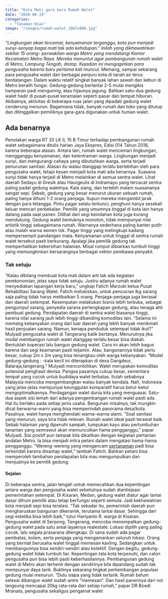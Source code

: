 ```yaml
---
title: "Kota Mati gara Gara Rumah Walet"
date: "2020-08-19"
categories: 
  - "Tanaman Hias"
image: "/images/rumah-walet_1067x800.jpg"
---
```


_“Lingkungan akan tercemar, kenyamanan terganggu, kota pun menjadi sunyi-senyap bagai mati tak ada kehidupan.” Inilah yang dikhawatirkan sekitar 15 orang- perwakilan warga Metro yang mendatangi Kantor Kecamatan Metro Raya. Mereka menuntut agar pembangunan rumah walet di Metro, Lampung Tengah, distop. Kejadian ini mengagetkan para pengusaha karena baru pertama kali muncul._ Memang, sampai sekarang para pengusaha walet dari berbagai penjuru kota di tanah air terus berdatangan. Dalam waktu relatif singkat banyak lahan sawah dan kebun di Metro beralih fungsi. Gedung-gedung berlantai 2-5 mulai mengikis hamparan padi menguning, atau hijaunya jagung. Bahkan satu-dua gedung walet hadir di pusat-pusat keramaian seperti pasar dan tempat hiburan. Akibatnya, aktivitas di beberapa ruas jalan yang dipadati gedung walet cenderung menurun. Bagaimana tidak, banyak rumah dan toko yang ditutup dan ditinggalkan pemiliknya gara-gara digunakan untuk hunian walet.

## Ada benarnya

Penolakan warga RT 20 LK II, 15 B Timur terhadap pembangunan rumah walet sebagaimana ditulis harian Jaya Ekspres, Edisi 014 Tahun 2018, karena beberapa alasan. Antara lain, rumah walet mencemari lingkungan, mengganggu kenyamanan, dan ketentraman warga. Lingkungan menjadi sunyi, dan mengurangi cahaya yang dibutuhkan warga, serta terjadi penurunan sanitasi. Alasan itu walau dianggap terlalu berlebihan oleh para pengusaha walet, tetapi kesan menjadi kota mati ada benarnya. Suasana sunyi tidak hanya terjadi di Metro melainkan di semua sentra walet. Lihat daerah Sedayu di Gresik atau Haurgeulis di Indramayu yang tercacat sentra paling padat gedung waletnya. Kala siang, dan terlebih malam suasananya sangat sepi. Sebab, gedung yang besar menurut ukuran sebuah rumah, paling hanya dihuni 1-2 orang penjaga. Itupun mereka mengambil jarak dengan para tetangga. Pintu pagar selalu terkunci, penghuni hanya sesekali keluar mencari perbekalan. Pemilik yang umumnya tinggal di kota lain hanya datang pada saat panen. Dilihat dari segi keindahan kota juga kurang mendukung. Gedung walet bentuknya monoton, tidak mempunyai nilai artistik tinggi sebagaimana rumah. Warnanya sederhana paling banter putih atau malah warna semen tok. Pagar tinggi yang melingkupi kadang mempersempit pandangan mata. Kenyamanan untuk tinggal di sentra rumah walet tersebut pasti berkurang. Apalagi jika pemilik gedung tak memperhatikan kebersihan halaman. Misal rumput dibiarkan tumbuh tinggi yang memungkinkan bersarangnya berbagai vektor pembawa penyakit.

### Tak setuju

“Kalau dibilang membuat kota mati dalam arti tak ada kegiatan perekonomian, jelas saya tidak setuju. Justru adanya rumah walet menyediakan lapangan kerja baru,” ungkap Fatich Marzuki ketua Pusat Rehabilitasi Sarang Walet. Fatich melukiskan, untuk pencucian lkg sarang saja paling tidak harus melibatkan 5 orang. Penjaga-penjaga juga berasal dari daerah setempat. Kesempatan melakukan bisnis lebih terbuka, sebagai pengumpul sarang, penyedia sarana perlengkapan gedung, atau tenaga ahli pembuat gedung. Pendapatan daerah di sentra walet biasanya tinggi, karena nilai sarang jauh lebih tinggi dibanding komoditas lain. “Selama ini memang kebanyakan orang dari luar daerah yang lebih banyak menikmati hasil penjualan sarang. Namun, kenapa penduduk setempat tidak ikut?” Mulyadi pengusaha walet di Tangerang balik bertanya. Menurutnya jika modal membangun rumah walet dianggap terlalu besar bisa diakali. Bentuklah koperasi lalu bangun gedung walet. Cara ini akan lebih bagus karena dari segi keamanan pasti teijamin. Atau, bangunannya tidak perlu besar, cukup 2m x 2m yang bisa tenangkau oleh warga kebanyakan. “Model gedung-gedung : -kala kecil ini diterapkan di desa Dangdeur, Balaraja,tangerang." Mulyadi mencontohkan. Walet merupakan komoditas potensial penghasil devisa. Pangsa pasarnya cukup besar, sementara tempat yang cocok untuk budidaya walet terbatas. Itulah sebabnya Malaysia mencoba mengembangkan walau banyak kendala. Nah, Indonesia yang jelas-jelas mempunyai keunggulan komparatif harus betul-betul mengoptimalkannya. Perdagangan walet dunia kita yang menguasai. Satu-dua aspek sisi lemah dari adanya pengembangan rumah walet pasti ada. Hal itu berlaku pada setiap jenis usaha. Bangunan misalnya, tak mungkin dicat berwarna-warni yang bisa memperindah panorama desa/kota. Pasalnya, walet hanya menghendaki warna-warna alami. “Soal sanitasi yang menurun, saya kira tidak relevan. Rumah walet ideal pasti terawat baik. Sebab halaman yang dipenuhi sampah, tumpukan kayu atau pertumbuhan tanaman yang semrawut akan memunculkan hama pengganggu,” papar Mulyadi. Sisi positif pun tampak bila dikaitkan dengan kegiatan pertanian andalan Metro. Ia bisa menjadi mitra petani dalam mengatasi hama-hama pengganggu. “Wereng-wereng yang mengancam [pertanaman](http://localhost/mitra/pertanian "pertanaman") padi bisa terkendali karena disantap walet,” tambah Fatich. Bahkan petani bisa memperoleh tambahan pendapatan bila mau mengumpulkan dan menjualnya ke pemilik gedung.

#### Sejalan

Di beberapa sentra, jalan tengah untuk memecahkan dua kepentingan antara warga dan pengusaha walet sebetulnya sudah diantisipasi pemerintahan setempat. Di Kisaran, Medan, gedung walet diatur agar lantai dasar dihuni pemilik atau tetap berfungsi seperti semula. Jadi kekhawatiran kota menjadi sepi bisa teratasi. “Tak sekadar itu, pemerintah daerah pun mengharuskan bangunan dikeramik, terutama lantai dasar. Sehingga dari segi estetika bisa lebih baik,” tutur Hariyanto R. warga di Kisaran. Pengusaha walet di Serpong, Tangerang, mencoba menempatkan gedung-gedung walet pada satu areal layaknya realestate. Lokasi dipilih yang paling cocok, lalu segala prasarana dilengkapi. Di sana sudah ada pagar pembatas, kolam, serta penjaga yang mengamankan seluruh lokasi. Orang yang berniat berusaha walet tinggal memesan kavling. Sedangkan untuk membangunnya bisa sendiri-sendiri atau kolektif. Dengan begitu, gedung-gedung walet tidak tumbuh liar. Kepentingan tata kota terpenuhi, dan calon pengusaha pun bisa lebih pasti keberhasilannya. Pembangunan gedung walet di Metro akan terhenti dengan sendirinya bila dipandang sudah tak mempunyai daya tarik. Buktinya sekarang tingkat perkembangan populasi gedung mulai menurun. “Dulu siapa yang tidak tertarik. Rumah belum selesai dibangun walet sudah antre “memesan”. Dan hasil panennya dari nol langsung mencapai 20kg rata-rata dari setiap rumah,” papar DR Boedi Mranata, pengusaha sekaligus pengamat walet
